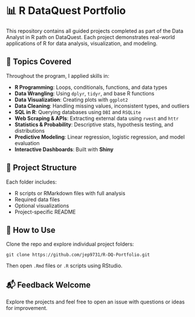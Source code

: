 # 📊 R DataQuest Portfolio

This repository contains all guided projects completed as part of the Data Analyst in R path on DataQuest. Each project demonstrates real-world applications of R for data analysis, visualization, and modeling.

## 🧠 Topics Covered

Throughout the program, I applied skills in:

* __R Programming__: Loops, conditionals, functions, and data types
* __Data Wrangling__: Using `dplyr`, `tidyr`, and base R functions
* __Data Visualization__: Creating plots with `ggplot2`
* __Data Cleaning__: Handling missing values, inconsistent types, and outliers
* __SQL in R__: Querying databases using `DBI` and `RSQLite`
* __Web Scraping & APIs__: Extracting external data using `rvest` and `httr`
* __Statistics & Probability__: Descriptive stats, hypothesis testing, and distributions
* __Predictive Modeling__: Linear regression, logistic regression, and model evaluation
* __Interactive Dashboards__: Built with **Shiny**

## 📁 Project Structure

Each folder includes:

* R scripts or RMarkdown files with full analysis
* Required data files
* Optional visualizations
* Project-specific README

## 🚀 How to Use

Clone the repo and explore individual project folders:

`git clone https://github.com/jep9731/R-DQ-Portfolio.git`

Then open `.Rmd` files or `.R` scripts using RStudio.

## 📬 Feedback Welcome

Explore the projects and feel free to open an issue with questions or ideas for improvement.
